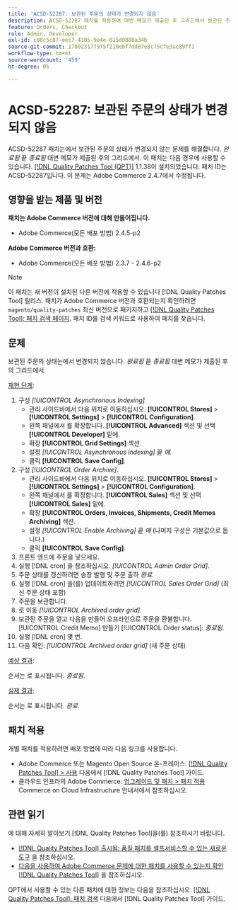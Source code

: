 ```yaml
---
title: 'ACSD-52287: 보관된 주문의 상태가 변경되지 않음'
description: ACSD-52287 패치를 적용하여 대변 메모가 제출된 후 그리드에서 보관된 주문의 상태가 *완료됨*에서 *마감됨*으로 변경되지 않는 Adobe Commerce 문제를 해결합니다.
feature: Orders, Checkout
role: Admin, Developer
exl-id: c88c5c87-eec7-4105-9e4e-815d0888a34b
source-git-commit: 178023177975f210ebf7dd07e8c75cfe3ac89ff1
workflow-type: tm+mt
source-wordcount: '459'
ht-degree: 0%

---
```


# ACSD-52287: 보관된 주문의 상태가 변경되지 않음

ACSD-52287 패치는에서 보관된 주문의 상태가 변경되지 않는 문제를 해결합니다. *완료됨* 끝 *종료됨* 대변 메모가 제출된 후의 그리드에서. 이 패치는 다음 경우에 사용할 수 있습니다. [[!DNL Quality Patches Tool (QPT)]](/help/announcements/adobe-commerce-announcements/magento-quality-patches-released-new-tool-to-self-serve-quality-patches.md) 1.1.38이 설치되었습니다. 패치 ID는 ACSD-52287입니다. 이 문제는 Adobe Commerce 2.4.7에서 수정됩니다.

## 영향을 받는 제품 및 버전

**패치는 Adobe Commerce 버전에 대해 만들어집니다.**

* Adobe Commerce(모든 배포 방법) 2.4.5-p2

**Adobe Commerce 버전과 호환:**

* Adobe Commerce(모든 배포 방법) 2.3.7 - 2.4.6-p2

>[!NOTE]
>
>이 패치는 새 버전이 설치된 다른 버전에 적용할 수 있습니다 [!DNL Quality Patches Tool] 릴리스. 패치가 Adobe Commerce 버전과 호환되는지 확인하려면 `magento/quality-patches` 최신 버전으로 패키지하고 [[!DNL Quality Patches Tool]: 패치 검색 페이지](https://experienceleague.adobe.com/tools/commerce-quality-patches/index.html). 패치 ID를 검색 키워드로 사용하여 패치를 찾습니다.

## 문제

보관된 주문의 상태는에서 변경되지 않습니다. *완료됨* 끝 *종료됨* 대변 메모가 제출된 후의 그리드에서.

<u>재현 단계</u>:

1. 구성 *[!UICONTROL Asynchronous Indexing]*.
   * 관리 사이드바에서 다음 위치로 이동하십시오. **[!UICONTROL Stores]** > **[!UICONTROL Settings]** > **[!UICONTROL Configuration]**.
   * 왼쪽 패널에서 를 확장합니다. **[!UICONTROL Advanced]** 섹션 및 선택 **[!UICONTROL Developer]** 밑에.
   * 확장 **[!UICONTROL Grid Settings]** 섹션.
   * 설정 *[!UICONTROL Asynchronous indexing]* 끝 *예*.
   * 클릭 **[!UICONTROL Save Config]**.
1. 구성 *[!UICONTROL Order Archive]*.
   * 관리 사이드바에서 다음 위치로 이동하십시오. **[!UICONTROL Stores]** > **[!UICONTROL Settings]** > **[!UICONTROL Configuration]**.
   * 왼쪽 패널에서 를 확장합니다. **[!UICONTROL Sales]** 섹션 및 선택 **[!UICONTROL Sales]** 밑에.
   * 확장 **[!UICONTROL Orders, Invoices, Shipments, Credit Memos Archiving]** 섹션.
   * 설정 *[!UICONTROL Enable Archiving]* 끝 *예* (나머지 구성은 기본값으로 둡니다.)
   * 클릭 **[!UICONTROL Save Config]**.
1. 프론트 엔드에 주문을 넣으세요.
1. 실행 [!DNL cron]  을 참조하십시오. *[!UICONTROL Admin Order Grid]*.
1. 주문 상태를 갱신하려면 송장 발행 및 주문 출하 *완료*.
1. 실행 [!DNL cron]  을(를) 업데이트하려면 *[!UICONTROL Sales Order Grid]* (최신 주문 상태 포함)
1. 주문을 보관합니다.
1. 로 이동 *[!UICONTROL Archived order grid]*.
1. 보관된 주문을 열고 다음을 만들어 오프라인으로 주문을 환불합니다. [!UICONTROL Credit Memo] 만들기 [!UICONTROL Order status]: *종료됨*.
1. 실행 [!DNL cron] 몇 번.
1. 다음 확인: *[!UICONTROL Archived order grid]* (새 주문 상태)

<u>예상 결과</u>:

순서는 로 표시됩니다. *종료됨*.

<u>실제 결과</u>:

순서는 로 표시됩니다. *완료*.

## 패치 적용

개별 패치를 적용하려면 배포 방법에 따라 다음 링크를 사용합니다.

* Adobe Commerce 또는 Magento Open Source 온-프레미스: [[!DNL Quality Patches Tool] > 사용](https://experienceleague.adobe.com/docs/commerce-operations/tools/quality-patches-tool/usage.html) 다음에서 [!DNL Quality Patches Tool] 가이드.
* 클라우드 인프라의 Adobe Commerce: [업그레이드 및 패치 > 패치 적용](https://experienceleague.adobe.com/docs/commerce-cloud-service/user-guide/develop/upgrade/apply-patches.html) Commerce on Cloud Infrastructure 안내서에서 참조하십시오.

## 관련 읽기

에 대해 자세히 알아보기 [!DNL Quality Patches Tool]을(를) 참조하시기 바랍니다.

* [[!DNL Quality Patches Tool] 출시됨: 품질 패치를 셀프서비스할 수 있는 새로운 도구](/help/announcements/adobe-commerce-announcements/magento-quality-patches-released-new-tool-to-self-serve-quality-patches.md) 을 참조하십시오.
* [다음을 사용하여 Adobe Commerce 문제에 대한 패치를 사용할 수 있는지 확인 [!DNL Quality Patches Tool]](/help/support-tools/patches-available-in-qpt-tool/check-patch-for-magento-issue-with-magento-quality-patches.md) 을 참조하십시오.

QPT에서 사용할 수 있는 다른 패치에 대한 정보는 다음을 참조하십시오. [[!DNL Quality Patches Tool]: 패치 검색](https://experienceleague.adobe.com/tools/commerce-quality-patches/index.html) 다음에서 [!DNL Quality Patches Tool] 가이드.
